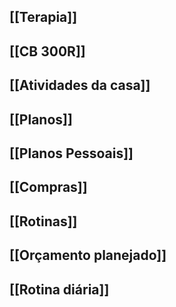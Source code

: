 ## [[Terapia]]
## [[CB 300R]]
## [[Atividades da casa]]
## [[Planos]]
## [[Planos Pessoais]]
## [[Compras]]
## [[Rotinas]]
## [[Orçamento planejado]]
## [[Rotina diária]]